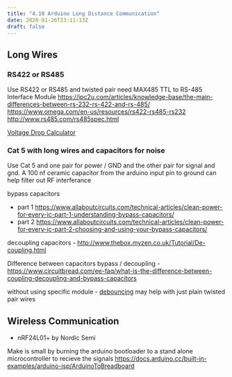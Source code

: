 ```yaml
---
title: "4.10 Arduino Long Distance Communication"
date: 2020-01-26T23:11:13Z
draft: false
---
```


## Long Wires

### RS422 or RS485

Use RS422 or RS485 and twisted pair
need MAX485 TTL to RS-485 Interface Module
https://ipc2u.com/articles/knowledge-base/the-main-differences-between-rs-232-rs-422-and-rs-485/
https://www.omega.com/en-us/resources/rs422-rs485-rs232
http://www.rs485.com/rs485spec.html

[Voltage Drop Calculator](https://www.calculator.net/voltage-drop-calculator.html)

### Cat 5 with long wires and capacitors for noise

Use Cat 5 and one pair for power / GND and the other pair for signal and gnd. A 100 nf ceramic capacitor from the arduino input pin to ground can help filter out RF interferance

bypass capacitors

- part 1 https://www.allaboutcircuits.com/technical-articles/clean-power-for-every-ic-part-1-understanding-bypass-capacitors/
- part 2 https://www.allaboutcircuits.com/technical-articles/clean-power-for-every-ic-part-2-choosing-and-using-your-bypass-capacitors/

decoupling capacitors - http://www.thebox.myzen.co.uk/Tutorial/De-coupling.html

Difference between capacitors bypass / decoupling - https://www.circuitbread.com/ee-faq/what-is-the-difference-between-coupling-decoupling-and-bypass-capacitors

without using specific module - [debouncing](https://www.arduino.cc/en/Tutorial/BuiltInExamples/Debounce) may help with just plain twisted pair wires

## Wireless Communication

- nRF24L01+ by Nordic Semi

Make is small by burning the arduino bootloader to a stand alone microcontroller to recieve the signals
https://docs.arduino.cc/built-in-examples/arduino-isp/ArduinoToBreadboard

